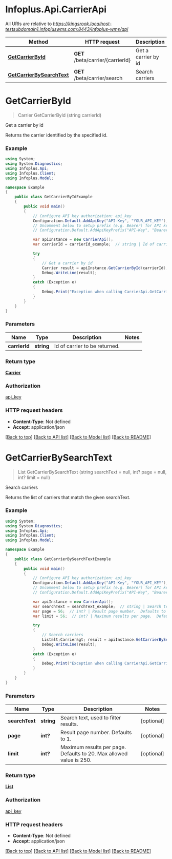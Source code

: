 # Infoplus.Api.CarrierApi

All URIs are relative to *https://kingsrook.localhost-testsubdomain1.infopluswms.com:8443/infoplus-wms/api*

Method | HTTP request | Description
------------- | ------------- | -------------
[**GetCarrierById**](CarrierApi.md#getcarrierbyid) | **GET** /beta/carrier/{carrierId} | Get a carrier by id
[**GetCarrierBySearchText**](CarrierApi.md#getcarrierbysearchtext) | **GET** /beta/carrier/search | Search carriers


<a name="getcarrierbyid"></a>
# **GetCarrierById**
> Carrier GetCarrierById (string carrierId)

Get a carrier by id

Returns the carrier identified by the specified id.

### Example
```csharp
using System;
using System.Diagnostics;
using Infoplus.Api;
using Infoplus.Client;
using Infoplus.Model;

namespace Example
{
    public class GetCarrierByIdExample
    {
        public void main()
        {
            // Configure API key authorization: api_key
            Configuration.Default.AddApiKey("API-Key", "YOUR_API_KEY");
            // Uncomment below to setup prefix (e.g. Bearer) for API key, if needed
            // Configuration.Default.AddApiKeyPrefix("API-Key", "Bearer");

            var apiInstance = new CarrierApi();
            var carrierId = carrierId_example;  // string | Id of carrier to be returned.

            try
            {
                // Get a carrier by id
                Carrier result = apiInstance.GetCarrierById(carrierId);
                Debug.WriteLine(result);
            }
            catch (Exception e)
            {
                Debug.Print("Exception when calling CarrierApi.GetCarrierById: " + e.Message );
            }
        }
    }
}
```

### Parameters

Name | Type | Description  | Notes
------------- | ------------- | ------------- | -------------
 **carrierId** | **string**| Id of carrier to be returned. | 

### Return type

[**Carrier**](Carrier.md)

### Authorization

[api_key](../README.md#api_key)

### HTTP request headers

 - **Content-Type**: Not defined
 - **Accept**: application/json

[[Back to top]](#) [[Back to API list]](../README.md#documentation-for-api-endpoints) [[Back to Model list]](../README.md#documentation-for-models) [[Back to README]](../README.md)

<a name="getcarrierbysearchtext"></a>
# **GetCarrierBySearchText**
> List<Carrier> GetCarrierBySearchText (string searchText = null, int? page = null, int? limit = null)

Search carriers

Returns the list of carriers that match the given searchText.

### Example
```csharp
using System;
using System.Diagnostics;
using Infoplus.Api;
using Infoplus.Client;
using Infoplus.Model;

namespace Example
{
    public class GetCarrierBySearchTextExample
    {
        public void main()
        {
            // Configure API key authorization: api_key
            Configuration.Default.AddApiKey("API-Key", "YOUR_API_KEY");
            // Uncomment below to setup prefix (e.g. Bearer) for API key, if needed
            // Configuration.Default.AddApiKeyPrefix("API-Key", "Bearer");

            var apiInstance = new CarrierApi();
            var searchText = searchText_example;  // string | Search text, used to filter results. (optional) 
            var page = 56;  // int? | Result page number.  Defaults to 1. (optional) 
            var limit = 56;  // int? | Maximum results per page.  Defaults to 20.  Max allowed value is 250. (optional) 

            try
            {
                // Search carriers
                List&lt;Carrier&gt; result = apiInstance.GetCarrierBySearchText(searchText, page, limit);
                Debug.WriteLine(result);
            }
            catch (Exception e)
            {
                Debug.Print("Exception when calling CarrierApi.GetCarrierBySearchText: " + e.Message );
            }
        }
    }
}
```

### Parameters

Name | Type | Description  | Notes
------------- | ------------- | ------------- | -------------
 **searchText** | **string**| Search text, used to filter results. | [optional] 
 **page** | **int?**| Result page number.  Defaults to 1. | [optional] 
 **limit** | **int?**| Maximum results per page.  Defaults to 20.  Max allowed value is 250. | [optional] 

### Return type

[**List<Carrier>**](Carrier.md)

### Authorization

[api_key](../README.md#api_key)

### HTTP request headers

 - **Content-Type**: Not defined
 - **Accept**: application/json

[[Back to top]](#) [[Back to API list]](../README.md#documentation-for-api-endpoints) [[Back to Model list]](../README.md#documentation-for-models) [[Back to README]](../README.md)

